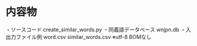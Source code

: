 # 内容物
・ソースコード
create_similar_words.py
・同義語データベース
wnjpn.db
・入出力ファイル例
word.csv
similar_words.csv
※utf-8 BOMなし
